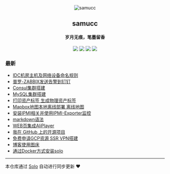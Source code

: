 <p align="center"><img alt="samucc" src="https://static.b3log.org/images/brand/solo-32.png"></p><h2 align="center">
samucc
</h2>

<h4 align="center">岁月无痕，笔墨留香</h4>
<p align="center"><a title="samucc" target="_blank" href="https://github.com/samucc/solo-blog"><img src="https://img.shields.io/github/last-commit/samucc/solo-blog.svg?style=flat-square&color=FF9900"></a>
<a title="GitHub repo size in bytes" target="_blank" href="https://github.com/samucc/solo-blog"><img src="https://img.shields.io/github/repo-size/samucc/solo-blog.svg?style=flat-square"></a>
<a title="Solo Version" target="_blank" href="https://github.com/b3log/solo/releases"><img src="https://img.shields.io/badge/solo-3.6.3-f1e05a.svg?style=flat-square&color=blueviolet"></a>
<a title="Hits" target="_blank" href="https://github.com/b3log/hits"><img src="https://hits.b3log.org/samucc/solo-blog.svg"></a></p>

### 最新

* [IDC机房主机及网络设备命名规则](http://jiashu.club/articles/2019/07/19/1563518615205.html)
* [普罗-ZABBIX发送告警到钉钉](http://jiashu.club/articles/2019/07/16/1563263254966.html)
* [Consul集群搭建](http://jiashu.club/articles/2019/07/16/1563262967809.html)
* [MySQL集群搭建](http://jiashu.club/articles/2019/07/16/1563262364838.html)
* [打印资产标签 生成物理资产标签](http://jiashu.club/articles/2019/07/16/1563261590204.html)
* [Mapbox地图本地离线部署 离线地图](http://jiashu.club/articles/2019/07/16/1563261094665.html)
* [安装IPMI相关并使用IPMI-Exporter监控](http://jiashu.club/articles/2019/07/16/1563260290067.html)
* [markdown语法](http://jiashu.club/articles/2019/07/08/1562553987668.html)
* [WEB页集成AliPlayer](http://jiashu.club/articles/2019/07/05/1562313070127.html)
* [我在 GitHub 上的开源项目](http://jiashu.club/my-github-repos)
* [免费申请GCP资源 SSR VPN搭建](http://jiashu.club/articles/2019/07/03/1562119376259.html)
* [博客使用图床](http://jiashu.club/articles/2019/07/03/1562118592576.html)
* [通过Docker方式安装solo](http://jiashu.club/articles/2019/07/02/1562038241065.html)



---

本仓库通过 [Solo](https://github.com/b3log/solo) 自动进行同步更新 ❤️ 